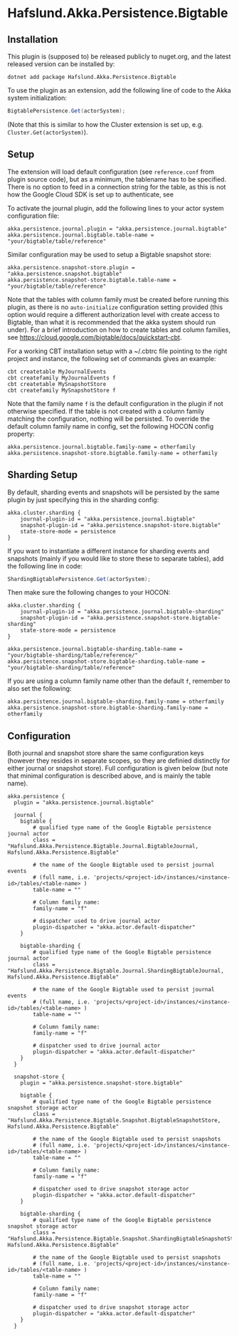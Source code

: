 # Hafslund.Akka.Persistence.Bigtable

## Installation
This plugin is (supposed to) be released publicly to nuget.org, and the latest released version can be installed by:
```CMD
dotnet add package Hafslund.Akka.Persistence.Bigtable
```

To use the plugin as an extension, add the following line of code to the Akka system initialization:
```C#
BigtablePersistence.Get(actorSystem);
```
(Note that this is similar to how the Cluster extension is set up, e.g. `Cluster.Get(actorSystem)`).

## Setup

The extension will load default configuration (see `reference.conf` from plugin source code), but as a minimum, the tablename has to be specified. There is no option to feed in a connection string for the table, as this is not how the Google Cloud SDK is set up to authenticate, see 

To activate the journal plugin, add the following lines to your actor system configuration file:
```HOCON
akka.persistence.journal.plugin = "akka.persistence.journal.bigtable"
akka.persistence.journal.bigtable.table-name = "your/bigtable/table/reference"
```

Similar configuration may be used to setup a Bigtable snapshot store:

```HOCON
akka.persistence.snapshot-store.plugin = "akka.persistence.snapshot.bigtable"
akka.persistence.snapshot-store.bigtable.table-name = "your/bigtable/table/reference"
```


Note that the tables with column family must be created before running this plugin, as there is no `auto-initialize` configuration setting provided (this option would require a different authorization level with create access to Bigtable, than what it is recommended that the akka system should run under). For a brief introduction on how to create tables and column families, see https://cloud.google.com/bigtable/docs/quickstart-cbt.

For a working CBT installation setup with a ~/.cbtrc file pointing to the right project and instance, the following set of commands gives an example:
```
cbt createtable MyJournalEvents
cbt createfamily MyJournalEvents f
cbt createtable MySnapshotStore
cbt createfamily MySnapshotStore f
```

Note that the family name `f` is the default configuration in the plugin if not otherwise specified. If the table is not created with a column family matching the configuration, nothing will be persisted. To override the default column family name in config, set the following HOCON config property:

```HOCON
akka.persistence.journal.bigtable.family-name = otherfamily
akka.persistence.snapshot-store.bigtable.family-name = otherfamily
```

## Sharding Setup

By default, sharding events and snapshots will be persisted by the same plugin by just specifying this in the sharding config:
```HOCON
akka.cluster.sharding {
	journal-plugin-id = "akka.persistence.journal.bigtable"
	snapshot-plugin-id = "akka.persistence.snapshot-store.bigtable"
	state-store-mode = persistence
}
```

If you want to instantiate a different instance for sharding events and snapshots (mainly if you would like to store these to separate tables), add the following line in code:
```C#
ShardingBigtablePersistence.Get(actorSystem);
```

Then make sure the following changes to your HOCON:
```hocon
akka.cluster.sharding {
	journal-plugin-id = "akka.persistence.journal.bigtable-sharding"
	snapshot-plugin-id = "akka.persistence.snapshot-store.bigtable-sharding"
	state-store-mode = persistence
}

akka.persistence.journal.bigtable-sharding.table-name = "your/bigtable-sharding/table/reference/"
akka.persistence.snapshot-store.bigtable-sharding.table-name = "your/bigtable-sharding/table/reference"

```
If you are using a column family name other than the default `f`, remember to also set the following:

```hocon
akka.persistence.journal.bigtable-sharding.family-name = otherfamily
akka.persistence.snapshot-store.bigtable-sharding.family-name = otherfamily
```


## Configuration

Both journal and snapshot store share the same configuration keys (however they resides in separate scopes, so they are definied distinctly for either journal or snapshot store). Full configuration is given below (but note that minimal configuration is described above, and is mainly the table name).

```HOCON
akka.persistence {
  plugin = "akka.persistence.journal.bigtable"

  journal {
    bigtable {
	    # qualified type name of the Google Bigtable persistence journal actor
	    class = "Hafslund.Akka.Persistence.Bigtable.Journal.BigtableJournal, Hafslund.Akka.Persistence.Bigtable"

	    # the name of the Google Bigtable used to persist journal events
	    # (full name, i.e. 'projects/<project-id>/instances/<instance-id>/tables/<table-name> )
	    table-name = ""

	    # Column family name:
	    family-name = "f"

	    # dispatcher used to drive journal actor
	    plugin-dispatcher = "akka.actor.default-dispatcher"
    }

	bigtable-sharding {
	    # qualified type name of the Google Bigtable persistence journal actor
	    class = "Hafslund.Akka.Persistence.Bigtable.Journal.ShardingBigtableJournal, Hafslund.Akka.Persistence.Bigtable"

	    # the name of the Google Bigtable used to persist journal events
	    # (full name, i.e. 'projects/<project-id>/instances/<instance-id>/tables/<table-name> )
	    table-name = ""

	    # Column family name:
	    family-name = "f"
	    
	    # dispatcher used to drive journal actor
	    plugin-dispatcher = "akka.actor.default-dispatcher"
    }
  }  

  snapshot-store {
	plugin = "akka.persistence.snapshot-store.bigtable"
    
	bigtable {
	    # qualified type name of the Google Bigtable persistence snapshot storage actor
	    class = "Hafslund.Akka.Persistence.Bigtable.Snapshot.BigtableSnapshotStore, Hafslund.Akka.Persistence.Bigtable"

	    # the name of the Google Bigtable used to persist snapshots
	    # (full name, i.e. 'projects/<project-id>/instances/<instance-id>/tables/<table-name> )
	    table-name = ""
	    
	    # Column family name:
	    family-name = "f"

	    # dispatcher used to drive snapshot storage actor
	    plugin-dispatcher = "akka.actor.default-dispatcher"
    }

	bigtable-sharding {
	    # qualified type name of the Google Bigtable persistence snapshot storage actor
	    class = "Hafslund.Akka.Persistence.Bigtable.Snapshot.ShardingBigtableSnapshotStore, Hafslund.Akka.Persistence.Bigtable"

	    # the name of the Google Bigtable used to persist snapshots
	    # (full name, i.e. 'projects/<project-id>/instances/<instance-id>/tables/<table-name> )
	    table-name = ""

	    # Column family name:
	    family-name = "f"

	    # dispatcher used to drive snapshot storage actor
	    plugin-dispatcher = "akka.actor.default-dispatcher"
    }
  }
```
